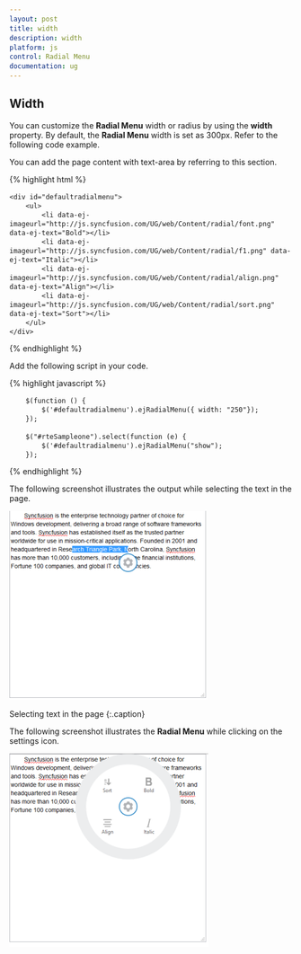 ```yaml
---
layout: post
title: width
description: width
platform: js
control: Radial Menu
documentation: ug
---
```


## Width

You can customize the **Radial Menu** width or radius by using the **width** property. By default, the **Radial Menu** width is set as 300px. Refer to the following code example.

You can add the page content with text-area by referring to this section.

{% highlight html %}


    <div id="defaultradialmenu">
        <ul>
            <li data-ej-imageurl="http://js.syncfusion.com/UG/web/Content/radial/font.png" data-ej-text="Bold"></li>
            <li data-ej-imageurl="http://js.syncfusion.com/UG/web/Content/radial/f1.png" data-ej-text="Italic"></li>
            <li data-ej-imageurl="http://js.syncfusion.com/UG/web/Content/radial/align.png" data-ej-text="Align"></li>
            <li data-ej-imageurl="http://js.syncfusion.com/UG/web/Content/radial/sort.png" data-ej-text="Sort"></li>
        </ul>
    </div>
    
{% endhighlight %}

Add the following script in your code.
    
{% highlight javascript %}

        $(function () {
            $('#defaultradialmenu').ejRadialMenu({ width: "250"});
        });
        
        $("#rteSampleone").select(function (e) {
            $('#defaultradialmenu').ejRadialMenu("show");
        });

{% endhighlight %}



The following screenshot illustrates the output while selecting the text in the page.

![](width_images\width_img1.png)

Selecting text in the page
{:.caption}



The following screenshot illustrates the **Radial Menu** while clicking on the settings icon.

![](width_images\width_img2.png)


